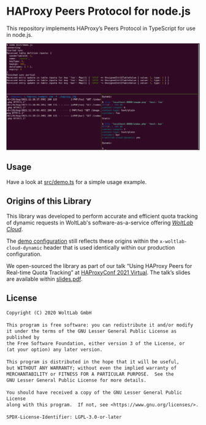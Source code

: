 # HAProxy Peers Protocol for node.js

This repository implements HAProxy’s Peers Protocol in TypeScript for use in node.js.

![Terminal showing the demo](./demo.png)

## Usage

Have a look at [src/demo.ts](./src/demo.ts) for a simple usage example.

## Origins of this Library

This library was developed to perform accurate and efficient quota tracking of
dynamic requests in WoltLab's software-as-a-service offering [*WoltLab Cloud*](https://www.woltlab.com/cloud/).

The [demo configuration](./haproxy.cfg) still reflects these origins within the
`x-woltlab-cloud-dynamic` header that is used identically within our production
configuration.

We open-sourced the library as part of our talk “Using HAProxy Peers for
Real-time Quota Tracking” at [HAProxyConf 2021 Virtual](https://www.haproxyconf.com/).
The talk’s slides are available within [slides.pdf](./slides.pdf).

## License

```
Copyright (C) 2020 WoltLab GmbH

This program is free software: you can redistribute it and/or modify
it under the terms of the GNU Lesser General Public License as published by
the Free Software Foundation, either version 3 of the License, or
(at your option) any later version.

This program is distributed in the hope that it will be useful,
but WITHOUT ANY WARRANTY; without even the implied warranty of
MERCHANTABILITY or FITNESS FOR A PARTICULAR PURPOSE.  See the
GNU Lesser General Public License for more details.

You should have received a copy of the GNU Lesser General Public License
along with this program.  If not, see <https://www.gnu.org/licenses/>.

SPDX-License-Identifier: LGPL-3.0-or-later
```
